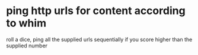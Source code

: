 # ping http urls for content according to whim

roll a dice, ping all the supplied urls sequentially if you score higher than the supplied number
